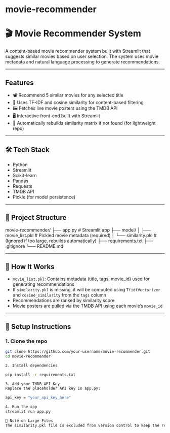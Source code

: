 # movie-recommender
# 🎬 Movie Recommender System

A content-based movie recommender system built with Streamlit that suggests similar movies based on user selection. The system uses movie metadata and natural language processing to generate recommendations.

---

##  Features

- 📽️ Recommend 5 similar movies for any selected title
- 🧠 Uses TF-IDF and cosine similarity for content-based filtering
- 🖼️ Fetches live movie posters using the TMDB API
- 🖥️ Interactive front-end built with Streamlit
- 💾 Automatically rebuilds similarity matrix if not found (for lightweight repo)

---

## 🛠️ Tech Stack

- Python
- Streamlit
- Scikit-learn
- Pandas
- Requests
- TMDB API
- Pickle (for model persistence)

---

## 📂 Project Structure

movie-recommender/ ├── app.py # Streamlit app ├── model/ │ ├── movie_list.pkl # Pickled movie metadata (required) │ └── similarity.pkl # (Ignored if too large, rebuilds automatically) ├── requirements.txt ├── .gitignore └── README.md


---

## 🧠 How It Works

- `movie_list.pkl`: Contains metadata (title, tags, movie_id) used for generating recommendations
- If `similarity.pkl` is missing, it will be computed using `TfidfVectorizer` and `cosine_similarity` from the `tags` column
- Recommendations are ranked by similarity score
- Movie posters are pulled via the TMDB API using each movie’s `movie_id`

---

## 🔧 Setup Instructions

### 1. Clone the repo

```bash
git clone https://github.com/your-username/movie-recommender.git
cd movie-recommender

2. Install dependencies

pip install -r requirements.txt

3. Add your TMDB API Key
Replace the placeholder API key in app.py:

api_key = "your_api_key_here"

4. Run the app
streamlit run app.py

🚫 Note on Large Files
The similarity.pkl file is excluded from version control to keep the repository lightweight. The app will automatically regenerate it on first run using movie metadata.






